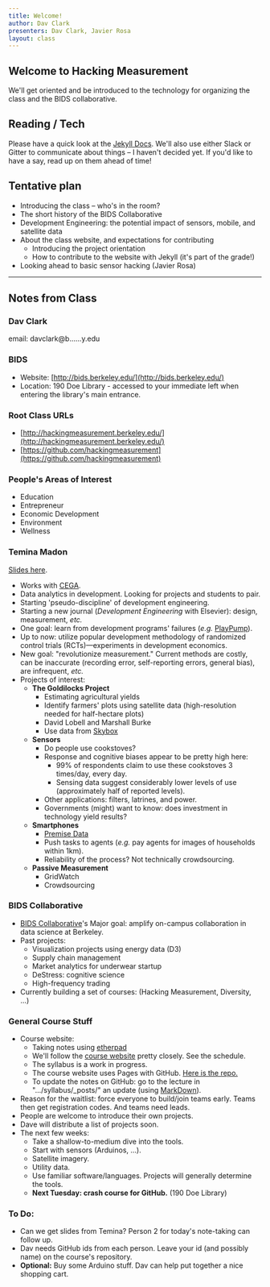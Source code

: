 ```yaml
---
title: Welcome!
author: Dav Clark
presenters: Dav Clark, Javier Rosa
layout: class
---
```


## Welcome to Hacking Measurement

We'll get oriented and be introduced to the technology for organizing the class
and the BIDS collaborative.

## Reading / Tech

Please have a quick look at the [Jekyll Docs](http://jekyllrb.com/docs/home/).
We'll also use either Slack or Gitter to communicate about things – I haven't decided
yet. If you'd like to have a say, read up on them ahead of time!

## Tentative plan

 - Introducing the class – who's in the room?
 - The short history of the BIDS Collaborative
 - Development Engineering: the potential impact of sensors, mobile, and
   satellite data
 - About the class website, and expectations for contributing
    - Introducing the project orientation
    - How to contribute to the website with Jekyll (it's part of the grade!)
 - Looking ahead to basic sensor hacking (Javier Rosa)

----

## Notes from Class

### Dav Clark

email: davclark@b......y.edu

### BIDS 

- Website: [http://bids.berkeley.edu/](http://bids.berkeley.edu/)
- Location: 190 Doe Library - accessed to your immediate left when entering the library's main entrance.

### Root Class URLs

- [http://hackingmeasurement.berkeley.edu/](http://hackingmeasurement.berkeley.edu/)
- [https://github.com/hackingmeasurement](https://github.com/hackingmeasurement)

### People's Areas of Interest

- Education
- Entrepreneur
- Economic Development
- Environment
- Wellness

### Temina Madon 

[Slides here](/syllabus/presenter-materials/day1-HMClass-Madon.pdf).

- Works with [CEGA](http://cega.berkeley.edu/).
- Data analytics in development. Looking for projects and students to pair.
- Starting 'pseudo-discipline' of development engineering.
- Starting a new journal (*Development Engineering* with Elsevier): design, measurement, *etc.*
- One goal: learn from development programs' failures (*e.g.* [PlayPump](https://en.wikipedia.org/wiki/Roundabout_PlayPump)).
- Up to now: utilize popular development methodology of randomized control trials (RCTs)—experiments in development economics.
- New goal: "revolutionize measurement." Current methods are costly, can be inaccurate (recording error, self-reporting errors, general bias), are infrequent, *etc.*
- Projects of interest:
    - **The Goldilocks Project**
        - Estimating agricultural yields
        - Identify farmers' plots using satellite data (high-resolution needed for half-hectare plots)
        - David Lobell and Marshall Burke
        - Use data from [Skybox](http://www.skyboximaging.com)
    - **Sensors**
        - Do people use cookstoves?
        - Response and cognitive biases appear to be pretty high here: 
            - 99% of respondents claim to use these cookstoves 3 times/day, every day.
            - Sensing data suggest considerably lower levels of use (approximately half of reported levels).
        - Other applications: filters, latrines, and power.
        - Governments (might) want to know: does investment in technology yield results?
    - **Smartphones**
        - [Premise Data](https://www.premise.com)
        - Push tasks to agents (*e.g.* pay agents for images of households within 1km).
        - Reliability of the process? Not technically crowdsourcing.    
    - **Passive Measurement**
        - GridWatch
        - Crowdsourcing

### BIDS Collaborative

- [BIDS Collaborative](http://datasci.berkeley.edu)'s Major goal: amplify on-campus collaboration in data science at Berkeley.
- Past projects:
    - Visualization projects using energy data (D3)
    - Supply chain management
    - Market analytics for underwear startup
    - DeStress: cognitive science
    - High-frequency trading
- Currently building a set of courses: (Hacking Measurement, Diversity, ...)

### General Course Stuff

- Course website:
    - Taking notes using [etherpad](http://www.etherpad.mozilla.org)
    - We'll follow the [course website](http://hackingmeasurement.berkeley.edu/syllabus/) pretty closely. See the schedule.
    - The syllabus is a work in progress.
    - The course website uses Pages with GitHub. [Here is the repo.](https://github.com/hackingmeasurement/hackingmeasurement.github.io)
    - To update the notes on GitHub: go to the lecture in ".../syllabus/_posts/" an update (using [MarkDown](https://help.github.com/articles/markdown-basics/)).
- Reason for the waitlist: force everyone to build/join teams early. Teams then get registration codes. And teams need leads.
- People are welcome to introduce their own projects. 
- Dave will distribute a list of projects soon.
- The next few weeks:
    - Take a shallow-to-medium dive into the tools.
    - Start with sensors (Arduinos, ...).
    - Satellite imagery.
    - Utility data.
    - Use familiar software/languages. Projects will generally determine the tools.
    - **Next Tuesday: crash course for GitHub.** (190 Doe Library)

### To Do:

- Can we get slides from Temina? Person 2 for today's note-taking can follow up.
- Dav needs GitHub ids from each person. Leave your id (and possibly name) on the course's repository.
- **Optional:** Buy some Arduino stuff. Dav can help put together a nice shopping cart.




